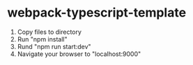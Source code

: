 # webpack-typescript-template

1. Copy files to directory
2. Run "npm install"
3. Rund "npm run start:dev"
4. Navigate your browser to "localhost:9000"
